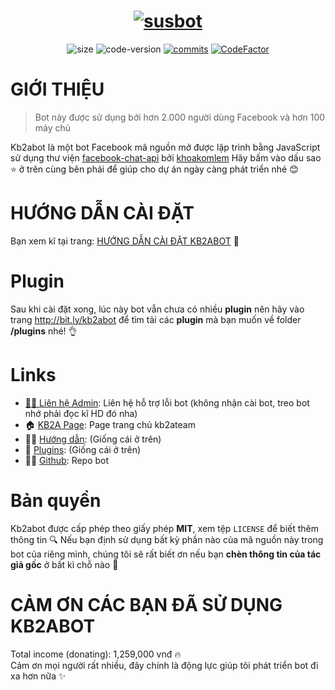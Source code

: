 <h1 align="center">
	<a href="#"><img src="https://i.imgur.com/MIe7XST.png" alt="susbot"></a>
</h1>
<p align="center">
	<img alt="size" src="https://img.shields.io/github/repo-size/susbot/susbot.svg?style=flat-square&label=size">
	<img alt="code-version" src="https://img.shields.io/badge/dynamic/json?color=red&label=code%20version&prefix=v&query=%24.version&url=https://raw.githubusercontent.com/kb2ateam/kb2abot/main/package.json&style=flat-square">
	<a href="https://github.com/susbot/susbot/commits"><img alt="commits" src="https://img.shields.io/github/commit-activity/m/susbot/susbot.svg?label=commit&style=flat-square"></a>
	<a href="https://www.codefactor.io/repository/github/kb2ateam/kb2abot"><img src="https://www.codefactor.io/repository/github/kb2ateam/kb2abot/badge" alt="CodeFactor" /></a>
</p>

#  GIỚI THIỆU
> Bot này được sử dụng bởi hơn 2.000 người dùng Facebook và hơn 100 máy chủ

Kb2abot là một bot Facebook mã nguồn mở được lập trình bằng JavaScript sử dụng thư viện [facebook-chat-api](https://github.com/Schmavery/facebook-chat-api) bởi [khoakomlem](https://github.com/khoakomlem)
Hãy bấm vào dấu sao ⭐ ở trên cùng bên phải để giúp cho dự án ngày càng phát triển nhé 😊
#  HƯỚNG DẪN CÀI ĐẶT
Bạn xem kĩ tại trang: [HƯỚNG DẪN CÀI ĐẶT KB2ABOT](https://kb2ateam.github.io/kb2abot-docs/) 🤔
# Plugin
Sau khi cài đặt xong, lúc này bot vẫn chưa có nhiều **plugin** nên hãy vào trang http://bit.ly/kb2abot để tìm tải các **plugin** mà bạn muốn về folder **/plugins** nhé! 👌
# Links
*	[💁‍♂️ Liên hệ Admin](https://www.facebook.com/khoakomlem/): Liên hệ hỗ trợ lỗi bot (không nhận cài bot, treo bot nhớ phải đọc kĩ HD đó nha)
*	🏠 [KB2A Page](https://www.facebook.com/KB2ATeam/): Page trang chủ kb2ateam
*  👨‍🏫 [Hướng dẫn](https://kb2ateam.github.io/kb2abot-docs/): (Giống cái ở trên)
*	🔌 [Plugins](http://bit.ly/kb2abot): (Giống cái ở trên)
*	👨‍💻 [Github](https://github.com/kb2ateam/kb2abot/): Repo bot
# Bản quyền
Kb2abot được cấp phép theo giấy phép **MIT**, xem tệp `LICENSE` để biết thêm thông tin 🔍
Nếu bạn định sử dụng bất kỳ phần nào của mã nguồn này trong bot của riêng mình, chúng tôi sẽ rất biết ơn nếu bạn **chèn thông tin của tác giả gốc** ở bất kì chỗ nào 🙏
# CẢM ƠN CÁC BẠN ĐÃ SỬ DỤNG KB2ABOT 
Total income (donating): 1,259,000 vnđ 🔥<br>
Cảm ơn mọi người rất nhiều, đây chính là động lực giúp tôi phát triển bot đi xa hơn nữa ✨

